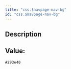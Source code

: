 ```yaml
---
title: "css.$navpage-nav-bg"
id: "css.$navpage-nav-bg"
---
```

## Description



## Value: 
```
#293e40
```
